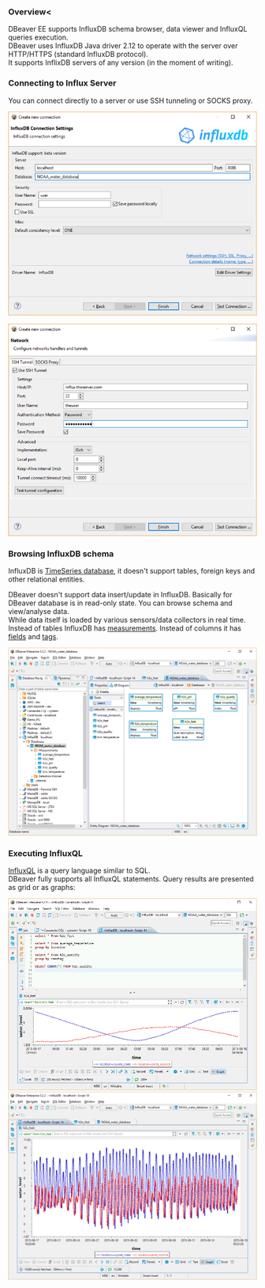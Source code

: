 ### Overview<

DBeaver EE supports InfluxDB schema browser, data viewer and InfluxQL queries execution.  
DBeaver uses InfluxDB Java driver 2.12 to operate with the server over HTTP/HTTPS (standard InfluxDB protocol).  
It supports InflixDB servers of any version (in the moment of writing).  

### Connecting to Influx Server

You can connect directly to a server or use SSH tunneling or SOCKS proxy.  

![](images/database/influxdb/influxdb-connection-init.png)

![](images/database/influxdb/influxdb-connection-ssh.png)

### Browsing InfluxDB schema

InfluxDB is <a href="https://docs.influxdata.com/influxdb/v1.6/concepts/crosswalk/">TimeSeries database</a>, it doesn't support tables, foreign keys and other relational entities.</p>
DBeaver doesn't support data insert/update in InfluxDB. Basically for DBeaver database is in read-only state. You can browse schema and view/analyse data.  
While data itself is loaded by various sensors/data collectors in real time.  
Instead of tables InfluxDB has <a href="https://docs.influxdata.com/influxdb/v1.6/concepts/key_concepts/#measurement">measurements</a>. Instead of columns it has <a href="https://docs.influxdata.com/influxdb/v1.6/concepts/key_concepts/#field-key">fields</a> and <a href="https://docs.influxdata.com/influxdb/v1.6/concepts/key_concepts/#tag-key">tags</a>.  

![](images/database/influxdb/inflixdb-schema.png)

### Executing InfluxQL
<a href="https://docs.influxdata.com/influxdb/v1.6/query_language/">InfluxQL</a> is a query language similar to SQL.  
DBeaver fully supports all InfluxQL statements. Query results are presented as grid or as graphs:  

![](images/database/influxdb/inflixdb-ql.png)
![](images/database/influxdb/inflixdb-ql2.png)
